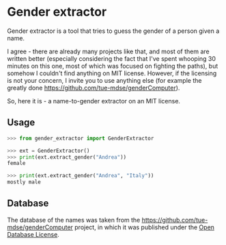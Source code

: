 # Gender extractor
Gender extractor is a tool that tries to guess the gender of a person given a name. 

I agree - there are already many projects like that, and most of them are written better (especially considering the fact that I've spent whooping 30 minutes on this one, most of which was focused on fighting the paths), but somehow I couldn't find anything on MIT license. However, if the licensing is not your concern, I invite you to use anything else (for example the greatly done https://github.com/tue-mdse/genderComputer).

So, here it is - a name-to-gender extractor on an MIT license.

## Usage
```python
>>> from gender_extractor import GenderExtractor

>>> ext = GenderExtractor()
>>> print(ext.extract_gender("Andrea"))
female

>>> print(ext.extract_gender("Andrea", "Italy"))
mostly male

```

## Database
The database of the names was taken from the https://github.com/tue-mdse/genderComputer project, in which it was published under the [Open Database License](https://opendatacommons.org/licenses/odbl/1-0/).